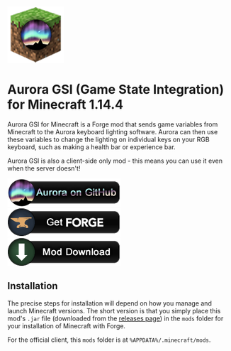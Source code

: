 ![Logo](public/logo.png)

# Aurora GSI (Game State Integration) for Minecraft 1.14.4

Aurora GSI for Minecraft is a Forge mod that sends game variables from Minecraft to the Aurora keyboard lighting software. Aurora can then use these variables to change the lighting on individual keys on your RGB keyboard, such as making a health bar or experience bar.

Aurora GSI is also a client-side only mod - this means you can use it even when the server doesn't!

[![Aurora on GitHub](public/aurora_button.png)](https://github.com/antonpup/Aurora)
[![Get Forge](public/forge_button.png)](https://files.minecraftforge.net/)
[![Mod Releases](public/download_button.png)](https://gitlab.com/aurora-gsi-minecraft/mc1.14.4/tags)

## Installation

The precise steps for installation will depend on how you manage and launch Minecraft versions. The short version is that you simply place this mod's `.jar` file (downloaded from the [releases page](https://gitlab.com/aurora-gsi-minecraft/mc1.14.4/tags)) in the `mods` folder for your installation of Minecraft with Forge.

For the official client, this `mods` folder is at `%APPDATA%/.minecraft/mods`.
